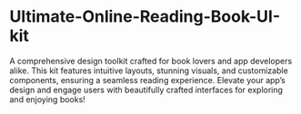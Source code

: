 # Ultimate-Online-Reading-Book-UI-kit
A comprehensive design toolkit crafted for book lovers and app developers alike. This kit features intuitive layouts, stunning visuals, and customizable components, ensuring a seamless reading experience. Elevate your app’s design and engage users with beautifully crafted interfaces for exploring and enjoying books!

